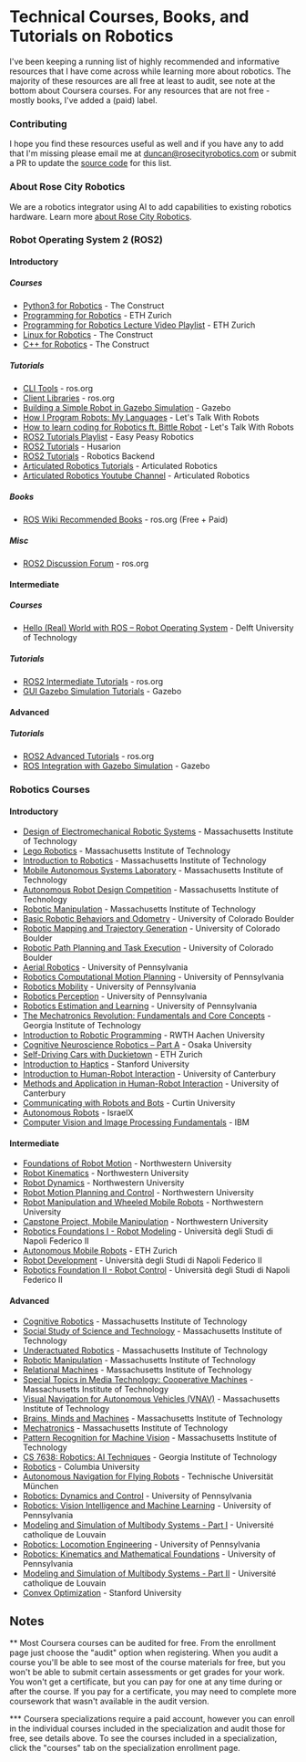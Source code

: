 # Technical Courses, Books, and Tutorials on Robotics

I've been keeping a running list of highly recommended and informative resources that I have come across while learning more about robotics. The majority of these resources are all free at least to audit, see note at the bottom about Coursera courses. For any resources that are not free - mostly books, I've added a (paid) label.

### Contributing
I hope you find these resources useful as well and if you have any to add that I'm missing please email me at [duncan@rosecityrobotics.com](mailto:duncan@rosecityrobotics.com) or submit a PR to update the [source code](https://github.com/duncantmiller/ai-robotics-resources/blob/main/README.md) for this list.

### About Rose City Robotics
We are a robotics integrator using AI to add capabilities to existing robotics hardware. Learn more [about Rose City Robotics](https://rosecityrobotics.com/).

### Robot Operating System 2 (ROS2)
#### Introductory
##### Courses
- [Python3 for Robotics](https://www.theconstruct.ai/robotigniteacademy_learnros/ros-courses-library/python-robotics/) - The Construct
- [Programming for Robotics](https://rsl.ethz.ch/education-students/lectures/ros.html) - ETH Zurich
- [Programming for Robotics Lecture Video Playlist](https://www.youtube.com/watch?v=0BxVPCInS3M&list=PLE-BQwvVGf8HOvwXPgtDfWoxd4Cc6ghiP&ab_channel=RoboticSystemsLab%3ALeggedRoboticsatETHZ%C3%BCrich) - ETH Zurich
- [Linux for Robotics](https://app.theconstruct.ai/courses/linux-for-robotics-40/) - The Construct
- [C++ for Robotics](https://app.theconstruct.ai/courses/c-for-robotics-59/) - The Construct

##### Tutorials
- [CLI Tools](https://docs.ros.org/en/foxy/Tutorials/Beginner-CLI-Tools.html) - ros.org
- [Client Libraries](https://docs.ros.org/en/foxy/Tutorials/Beginner-Client-Libraries.html) - ros.org
- [Building a Simple Robot in Gazebo Simulation](https://gazebosim.org/docs/harmonic/tutorials#basics-tutorials) - Gazebo
- [How I Program Robots: My Languages](https://www.youtube.com/watch?v=DTBSpbNhaCs) - Let's Talk With Robots
- [How to learn coding for Robotics ft. Bittle Robot](https://www.youtube.com/watch?v=IA4FbYpPtbI) - Let's Talk With Robots
- [ROS2 Tutorials Playlist](https://www.youtube.com/watch?v=bDmjX1bXVk0&list=PL8MgID9MCju0GMQDTWzYmfiU3wY_Zdjl5&ab_channel=EasyPeasyRobotics) - Easy Peasy Robotics
- [ROS2 Tutorials](https://husarion.com/tutorials/ros2-tutorials/ros2/) - Husarion
- [ROS2 Tutorials](https://www.youtube.com/c/RoboticsBackEnd) - Robotics Backend
- [Articulated Robotics Tutorials](https://articulatedrobotics.xyz/tutorials/) - Articulated Robotics
- [Articulated Robotics Youtube Channel](https://www.youtube.com/@ArticulatedRobotics) - Articulated Robotics

##### Books
- [ROS Wiki Recommended Books](https://wiki.ros.org/Books) - ros.org (Free + Paid)

##### Misc
- [ROS2 Discussion Forum](https://robotics.stackexchange.com/) - ros.org

#### Intermediate
##### Courses
- [Hello (Real) World with ROS – Robot Operating System](https://www.edx.org/learn/robotics/delft-university-of-technology-hello-real-world-with-ros-robot-operating-system) - Delft University of Technology

##### Tutorials
- [ROS2 Intermediate Tutorials](https://docs.ros.org/en/foxy/Tutorials/Intermediate.html) - ros.org
- [GUI Gazebo Simulation Tutorials](https://gazebosim.org/docs/harmonic/tutorials#gui-tutorials) - Gazebo

#### Advanced
##### Tutorials
- [ROS2 Advanced Tutorials](https://docs.ros.org/en/foxy/Tutorials/Advanced.html) - ros.org
- [ROS Integration with Gazebo Simulation](https://gazebosim.org/docs/harmonic/tutorials#ros-integration) - Gazebo

### Robotics Courses
#### Introductory
- [Design of Electromechanical Robotic Systems](https://ocw.mit.edu/courses/2-017j-design-of-electromechanical-robotic-systems-fall-2009/) - Massachusetts Institute of Technology
- [Lego Robotics](https://ocw.mit.edu/courses/es-293-lego-robotics-spring-2007/) - Massachusetts Institute of Technology
- [Introduction to Robotics](https://ocw.mit.edu/courses/2-12-introduction-to-robotics-fall-2005/) - Massachusetts Institute of Technology
- [Mobile Autonomous Systems Laboratory](https://ocw.mit.edu/courses/6-186-mobile-autonomous-systems-laboratory-january-iap-2005/) - Massachusetts Institute of Technology
- [Autonomous Robot Design Competition](https://ocw.mit.edu/courses/6-270-autonomous-robot-design-competition-january-iap-2005/) - Massachusetts Institute of Technology
- [Robotic Manipulation](https://ocw.mit.edu/courses/6-4210-robotic-manipulation-fall-2022/) - Massachusetts Institute of Technology
- [Basic Robotic Behaviors and Odometry](https://www.coursera.org/learn/basic-robotic-behaviors-and-odometry) - University of Colorado Boulder
- [Robotic Mapping and Trajectory Generation](https://www.coursera.org/learn/robotic-mapping-trajectory-generation) - University of Colorado Boulder
- [Robotic Path Planning and Task Execution](https://www.coursera.org/learn/robotic-path-planning-task-execution) - University of Colorado Boulder
- [Aerial Robotics](https://www.coursera.org/learn/robotics-flight) - University of Pennsylvania
- [Robotics Computational Motion Planning](https://www.coursera.org/learn/robotics-motion-planning) - University of Pennsylvania
- [Robotics Mobility](https://www.coursera.org/learn/robotics-mobility) - University of Pennsylvania
- [Robotics Perception](https://www.coursera.org/learn/robotics-perception) - University of Pennsylvania
- [Robotics Estimation and Learning](https://www.coursera.org/learn/robotics-learning) - University of Pennsylvania
- [The Mechatronics Revolution: Fundamentals and Core Concepts](https://www.edx.org/learn/engineering/the-georgia-institute-of-technology-the-mechatronics-revolution-fundamentals-and-core-concepts) - Georgia Institute of Technology
- [Introduction to Robotic Programming](https://www.edx.org/learn/robotics/rwth-aachen-university-introduction-to-robotic-programming) - RWTH Aachen University
- [Cognitive Neuroscience Robotics – Part A](https://www.edx.org/learn/robotics/osaka-university-cognitive-neuroscience-robotics-part-a) - Osaka University
- [Self-Driving Cars with Duckietown](https://www.edx.org/learn/technology/eth-zurich-self-driving-cars-with-duckietown) - ETH Zurich
- [Introduction to Haptics](https://www.edx.org/learn/robotics/stanford-university-introduction-to-haptics) - Stanford University
- [Introduction to Human-Robot Interaction](https://www.edx.org/learn/robotics/university-of-canterbury-introduction-to-human-robot-interaction) - University of Canterbury
- [Methods and Application in Human-Robot Interaction](https://www.edx.org/learn/human-robot-interaction/university-of-canterbury-methods-and-application-in-human-robot-interaction) - University of Canterbury
- [Communicating with Robots and Bots](https://www.edx.org/learn/robotics/curtin-university-communicating-with-robots-and-bots) - Curtin University
- [Autonomous Robots](https://www.edx.org/learn/autonomous-robotics/israelx-autonomous-robots) - IsraelX
- [Computer Vision and Image Processing Fundamentals](https://www.edx.org/learn/image-processing/ibm-computer-vision-and-image-processing-fundamentals) - IBM

#### Intermediate
- [Foundations of Robot Motion](https://www.coursera.org/learn/modernrobotics-course1) - Northwestern University
- [Robot Kinematics](https://www.coursera.org/learn/modernrobotics-course2) - Northwestern University
- [Robot Dynamics](https://www.coursera.org/learn/modernrobotics-course3) - Northwestern University
- [Robot Motion Planning and Control](https://www.coursera.org/learn/modernrobotics-course4) - Northwestern University
- [Robot Manipulation and Wheeled Mobile Robots](https://www.coursera.org/learn/modernrobotics-course5) - Northwestern University
- [Capstone Project, Mobile Manipulation](https://www.coursera.org/learn/modernrobotics-course6) - Northwestern University
- [Robotics Foundations I - Robot Modeling](https://www.edx.org/learn/robotics/universita-degli-studi-di-napoli-federico-ii-robotics-foundations-i-robot-modeling) - Università degli Studi di Napoli Federico II
- [Autonomous Mobile Robots](https://www.edx.org/learn/autonomous-robotics/eth-zurich-autonomous-mobile-robots) - ETH Zurich
- [Robot Development](https://www.edx.org/learn/robotics/universita-degli-studi-di-napoli-federico-ii-robot-development) - Università degli Studi di Napoli Federico II
- [Robotics Foundation II - Robot Control](https://www.edx.org/learn/robotics/universita-degli-studi-di-napoli-federico-ii-robotics-foundation-ii-robot-control) - Università degli Studi di Napoli Federico II

#### Advanced
- [Cognitive Robotics](https://ocw.mit.edu/courses/16-412j-cognitive-robotics-spring-2016/) - Massachusetts Institute of Technology
- [Social Study of Science and Technology](https://ocw.mit.edu/courses/sts-350-social-study-of-science-and-technology-spring-2004/) - Massachusetts Institute of Technology
- [Underactuated Robotics](https://ocw.mit.edu/courses/6-832-underactuated-robotics-spring-2022/) - Massachusetts Institute of Technology
- [Robotic Manipulation](https://ocw.mit.edu/courses/6-4210-robotic-manipulation-fall-2022/) - Massachusetts Institute of Technology
- [Relational Machines](https://ocw.mit.edu/courses/mas-965-relational-machines-spring-2005/) - Massachusetts Institute of Technology
- [Special Topics in Media Technology: Cooperative Machines](https://ocw.mit.edu/courses/mas-965-special-topics-in-media-technology-cooperative-machines-fall-2003/) - Massachusetts Institute of Technology
- [Visual Navigation for Autonomous Vehicles (VNAV)](https://ocw.mit.edu/courses/16-485-visual-navigation-for-autonomous-vehicles-vnav-fall-2020/) - Massachusetts Institute of Technology
- [Brains, Minds and Machines](https://ocw.mit.edu/courses/res-9-003-brains-minds-and-machines-summer-course-summer-2015/) - Massachusetts Institute of Technology
- [Mechatronics](https://ocw.mit.edu/courses/2-737-mechatronics-fall-2014/) - Massachusetts Institute of Technology
- [Pattern Recognition for Machine Vision](https://ocw.mit.edu/courses/9-913-pattern-recognition-for-machine-vision-fall-2004/) - Massachusetts Institute of Technology
- [CS 7638: Robotics: AI Techniques](https://omscs.gatech.edu/cs-7638-robotics-ai-techniques-course-videos) - Georgia Institute of Technology
- [Robotics](https://www.edx.org/learn/robotics/columbia-university-robotics) - Columbia University
- [Autonomous Navigation for Flying Robots](https://www.edx.org/learn/robotics/technische-universitat-munchen-autonomous-navigation-for-flying-robots) - Technische Universität München
- [Robotics: Dynamics and Control](https://www.edx.org/learn/robotics/university-of-pennsylvania-robotics-dynamics-and-control) - University of Pennsylvania
- [Robotics: Vision Intelligence and Machine Learning](https://www.edx.org/learn/robotics/university-of-pennsylvania-robotics-vision-intelligence-and-machine-learning) - University of Pennsylvania
- [Modeling and Simulation of Multibody Systems - Part I](https://www.edx.org/learn/mechanics/universite-catholique-de-louvain-modeling-and-simulation-of-multibody-systems-part-i) - Université catholique de Louvain
- [Robotics: Locomotion Engineering](https://www.edx.org/learn/robotics/university-of-pennsylvania-robotics-locomotion-engineering) - University of Pennsylvania
- [Robotics: Kinematics and Mathematical Foundations](https://www.edx.org/learn/robotics/university-of-pennsylvania-robotics-kinematics-and-mathematical-foundations) - University of Pennsylvania
- [Modeling and Simulation of Multibody Systems - Part II](https://www.edx.org/learn/engineering/universite-catholique-de-louvain-modeling-and-simulation-of-multibody-systems-part-ii) - Université catholique de Louvain
- [Convex Optimization](https://www.edx.org/learn/engineering/stanford-university-convex-optimization) - Stanford University

## Notes
** Most Coursera courses can be audited for free. From the enrollment page just choose the "audit" option when registering. When you audit a course you'll be able to see most of the course materials for free, but you won't be able to submit certain assessments or get grades for your work. You won't get a certificate, but you can pay for one at any time during or after the course. If you pay for a certificate, you may need to complete more coursework that wasn't available in the audit version.

*** Coursera specializations require a paid account, however you can enroll in the individual courses included in the specialization and audit those for free, see details above. To see the courses included in a specialization, click the "courses" tab on the specialization enrollment page.
